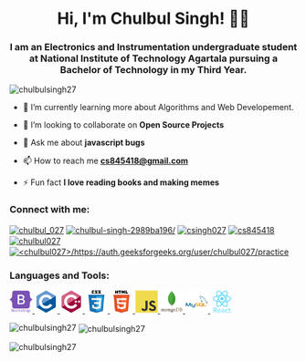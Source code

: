 <h1 align="center">Hi, I'm Chulbul Singh! 🙋‍♂️</h1>
<h3 align="center">I am an Electronics and Instrumentation undergraduate student at National Institute of Technology Agartala pursuing a Bachelor of Technology in my Third Year.</h3>

<p align="left"> <img src="https://komarev.com/ghpvc/?username=chulbulsingh27&label=Profile%20views&color=0e75b6&style=flat" alt="chulbulsingh27" /> </p>

- 🌱 I’m currently learning more about Algorithms and Web Developement.

- 👯 I’m looking to collaborate on **Open Source Projects**

- 💬 Ask me about **javascript bugs**

- 📫 How to reach me **cs845418@gmail.com**

<!--- 📄 Know about my experiences [https://drive.google.com/file/d/1EONm_fRDkdcaZhYtzqtrxGM2aoPDqhsK/view?usp=sharing](https://drive.google.com/file/d/1EONm_fRDkdcaZhYtzqtrxGM2aoPDqhsK/view?usp=sharing)-->

- ⚡ Fun fact **I love reading books and making memes**

<h3 align="left">Connect with me:</h3>
<p align="left">
<a href="https://twitter.com/chulbul_027" target="blank"><img align="center" src="https://raw.githubusercontent.com/rahuldkjain/github-profile-readme-generator/master/src/images/icons/Social/twitter.svg" alt="chulbul_027" height="30" width="40" /></a>
<a href="https://linkedin.com/in/chulbul-singh-2989ba196/" target="blank"><img align="center" src="https://raw.githubusercontent.com/rahuldkjain/github-profile-readme-generator/master/src/images/icons/Social/linked-in-alt.svg" alt="chulbul-singh-2989ba196/" height="30" width="40" /></a>
<a href="https://www.codechef.com/users/cs_027" target="blank"><img align="center" src="https://cdn.jsdelivr.net/npm/simple-icons@3.1.0/icons/codechef.svg" alt="csingh027" height="30" width="40" /></a>
<a href="https://www.hackerrank.com/cs845418" target="blank"><img align="center" src="https://raw.githubusercontent.com/rahuldkjain/github-profile-readme-generator/master/src/images/icons/Social/hackerrank.svg" alt="cs845418" height="30" width="40" /></a>
<a href="https://www.leetcode.com/chulbul027" target="blank"><img align="center" src="https://raw.githubusercontent.com/rahuldkjain/github-profile-readme-generator/master/src/images/icons/Social/leet-code.svg" alt="chulbul027" height="30" width="40" /></a>
<a href="https://auth.geeksforgeeks.org/user/<chulbul027>/https://auth.geeksforgeeks.org/user/chulbul027/practice" target="blank"><img align="center" src="https://raw.githubusercontent.com/rahuldkjain/github-profile-readme-generator/master/src/images/icons/Social/geeks-for-geeks.svg" alt="<chulbul027>/https://auth.geeksforgeeks.org/user/chulbul027/practice" height="30" width="40" /></a>
</p>

<h3 align="left">Languages and Tools:</h3>
<p align="left"> <a href="https://getbootstrap.com" target="_blank" rel="noreferrer"> <img src="https://raw.githubusercontent.com/devicons/devicon/master/icons/bootstrap/bootstrap-plain-wordmark.svg" alt="bootstrap" width="40" height="40"/> </a> <a href="https://www.cprogramming.com/" target="_blank" rel="noreferrer"> <img src="https://raw.githubusercontent.com/devicons/devicon/master/icons/c/c-original.svg" alt="c" width="40" height="40"/> </a> <a href="https://www.w3schools.com/cpp/" target="_blank" rel="noreferrer"> <img src="https://raw.githubusercontent.com/devicons/devicon/master/icons/cplusplus/cplusplus-original.svg" alt="cplusplus" width="40" height="40"/> </a> <a href="https://www.w3schools.com/css/" target="_blank" rel="noreferrer"> <img src="https://raw.githubusercontent.com/devicons/devicon/master/icons/css3/css3-original-wordmark.svg" alt="css3" width="40" height="40"/> </a> <a href="https://www.w3.org/html/" target="_blank" rel="noreferrer"> <img src="https://raw.githubusercontent.com/devicons/devicon/master/icons/html5/html5-original-wordmark.svg" alt="html5" width="40" height="40"/> </a> <a href="https://developer.mozilla.org/en-US/docs/Web/JavaScript" target="_blank" rel="noreferrer"> <img src="https://raw.githubusercontent.com/devicons/devicon/master/icons/javascript/javascript-original.svg" alt="javascript" width="40" height="40"/> </a> <a href="https://www.mongodb.com/" target="_blank" rel="noreferrer"> <img src="https://raw.githubusercontent.com/devicons/devicon/master/icons/mongodb/mongodb-original-wordmark.svg" alt="mongodb" width="40" height="40"/> </a> <a href="https://www.mysql.com/" target="_blank" rel="noreferrer"> <img src="https://raw.githubusercontent.com/devicons/devicon/master/icons/mysql/mysql-original-wordmark.svg" alt="mysql" width="40" height="40"/> </a> <a href="https://reactjs.org/" target="_blank" rel="noreferrer"> <img src="https://raw.githubusercontent.com/devicons/devicon/master/icons/react/react-original-wordmark.svg" alt="react" width="40" height="40"/> </a> </p>

<p><img align="left" src="https://github-readme-stats.vercel.app/api/top-langs?username=chulbulsingh27&show_icons=true&locale=en&layout=compact" alt="chulbulsingh27" /></p>

<p>&nbsp;<img align="center" src="https://github-readme-stats.vercel.app/api?username=chulbulsingh27&show_icons=true&locale=en" alt="chulbulsingh27" /></p>

<p><img align="center" src="https://github-readme-streak-stats.herokuapp.com/?user=chulbulsingh27&" alt="chulbulsingh27" /></p>


